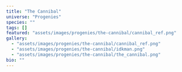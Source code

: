 ```yaml
---
title: "The Cannibal"
universe: "Progenies"
species: ""
tags: []
featured: "assets/images/progenies/the-cannibal/cannibal_ref.png"
gallery:
  - "assets/images/progenies/the-cannibal/cannibal_ref.png"
  - "assets/images/progenies/the-cannibal/idkman.png"
  - "assets/images/progenies/the-cannibal/the_cannibal.png"
bio: ""
---
```

